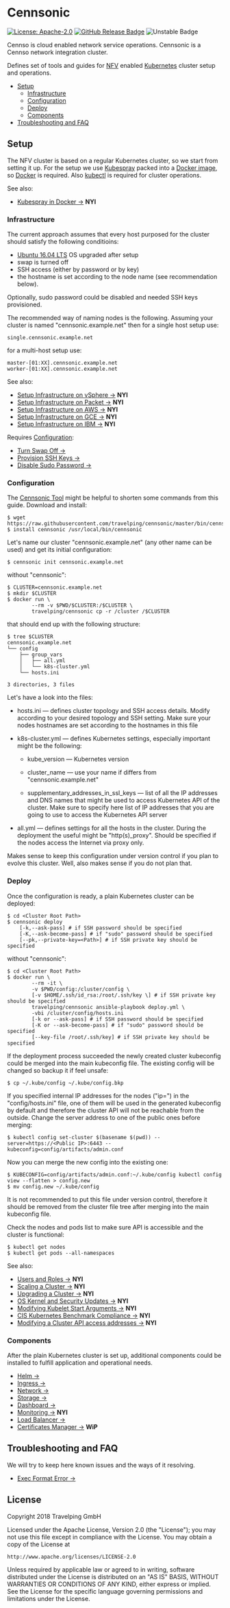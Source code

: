 # Cennsonic

[![License: Apache-2.0][Apache 2.0 Badge]][Apache 2.0]
[![GitHub Release Badge]][GitHub Releases]
![Unstable Badge]

Cennso is cloud enabled network service operations. Cennsonic is a Cennso
network integration cluster.

Defines set of tools and guides for [NFV] enabled [Kubernetes] cluster setup and
operations.

* [Setup](#setup)
  * [Infrastructure](#infrastructure)
  * [Configuration](#configuration)
  * [Deploy](#deploy)
  * [Components](#components)
* [Troubleshooting and FAQ](#troubleshooting-and-faq)

## Setup

The NFV cluster is based on a regular Kubernetes cluster, so we start from
setting it up. For the setup we use [Kubespray] packed into a [Docker image],
so [Docker] is required. Also [kubectl] is required for cluster operations.

See also:

* [Kubespray in Docker →] **NYI**

### Infrastructure

The current approach assumes that every host purposed for the cluster should
satisfy the following conditioins:

* [Ubuntu 16.04 LTS] OS upgraded after setup
* swap is turned off
* SSH access (either by password or by key)
* the hostname is set according to the node name (see recommendation below).

Optionally, sudo password could be disabled and needed SSH keys provisioned.

The recommended way of naming nodes is the following. Assuming your cluster
is named "cennsonic.example.net" then for a single host setup use:

```
single.cennsonic.example.net
```

for a multi-host setup use:

```
master-[01:XX].cennsonic.example.net
worker-[01:XX].cennsonic.example.net
```

See also:

* [Setup Infrastructure on vSphere →] **NYI**
* [Setup Infrastructure on Packet →] **NYI**
* [Setup Infrastructure on AWS →] **NYI**
* [Setup Infrastructure on GCE →] **NYI**
* [Setup Infrastructure on IBM →] **NYI**

Requires [Configuration](#configuration):

* [Turn Swap Off →]
* [Provision SSH Keys →]
* [Disable Sudo Password →]

### Configuration

The [Cennsonic Tool] might be helpful to shorten some commands from this guide.
Download and install:

```
$ wget https://raw.githubusercontent.com/travelping/cennsonic/master/bin/cennsonic
$ install cennsonic /usr/local/bin/cennsonic
```

Let's name our cluster "cennsonic.example.net" (any other name can be used) and
get its initial configuration:

```
$ cennsonic init cennsonic.example.net
```

without "cennsonic":

```
$ CLUSTER=cennsonic.example.net
$ mkdir $CLUSTER
$ docker run \
        --rm -v $PWD/$CLUSTER:/$CLUSTER \
        travelping/cennsonic cp -r /cluster /$CLUSTER
```

that should end up with the following structure:

```
$ tree $CLUSTER
cennsonic.example.net
└── config
    ├── group_vars
    │   ├── all.yml
    │   └── k8s-cluster.yml
    └── hosts.ini

3 directories, 3 files
```

Let's have a look into the files:

 * hosts.ini — defines cluster topology and SSH access details. Modify according
   to your desired topology and SSH setting. Make sure your nodes hostnames are
   set according to the hostnames in this file

 * k8s-cluster.yml — defines Kubernetes settings, especially important might be
   the following:

   - kube_version — Kubernetes version

   - cluster_name — use your name if differs from "cennsonic.example.net"

   - supplementary_addresses\_in\_ssl\_keys — list of all the IP addresses and
     DNS names that might be used to access Kubernetes API of the cluster.
     Make sure to specify here list of IP addresses that you are going to use
     to access the Kubernetes API server

 * all.yml — defines settings for all the hosts in the cluster. During the
   deployment the useful might be "http(s)_proxy". Should be specified if the
   nodes access the Internet via proxy only.

Makes sense to keep this configuration under version control if you plan to
evolve this cluster. Well, also makes sense if you do not plan that.

### Deploy

Once the configuration is ready, a plain Kubernetes cluster can be deployed:

```
$ cd <Cluster Root Path>
$ cennsonic deploy
    [-k,--ask-pass] # if SSH password should be specified
    [-K,--ask-become-pass] # if "sudo" password should be specified
    [--pk,--private-key=<Path>] # if SSH private key should be specified
```

without "cennsonic":

```
$ cd <Cluster Root Path>
$ docker run \
        --rm -it \
        -v $PWD/config:/cluster/config \
        [-v $HOME/.ssh/id_rsa:/root/.ssh/key \] # if SSH private key should be specified
        travelping/cennsonic ansible-playbook deploy.yml \
        -vbi /cluster/config/hosts.ini
        [-k or --ask-pass] # if SSH password should be specified
        [-K or --ask-become-pass] # if "sudo" password should be specified
        [--key-file /root/.ssh/key] # if SSH private key should be specified
```

If the deployment process succeeded the newly created cluster kubeconfig could
be merged into the main kubeconfig file. The existing config will be changed
so backup it if feel unsafe:

```
$ cp ~/.kube/config ~/.kube/config.bkp
```

If you specified internal IP addresses for the nodes ("ip=") in the
"config/hosts.ini" file, one of them will be used in the generated kubeconfig
by default and therefore the cluster API will not be reachable from the outside.
Change the server address to one of the public ones before merging:

```
$ kubectl config set-cluster $(basename $(pwd)) --server=https://<Public IP>:6443 --kubeconfig=config/artifacts/admin.conf
```

Now you can merge the new config into the existing one:

```
$ KUBECONFIG=config/artifacts/admin.conf:~/.kube/config kubectl config view --flatten > config.new
$ mv config.new ~/.kube/config
```

It is not recommended to put this file under version control, therefore it
should be removed from the cluster file tree after merging into the main
kubeconfig file.

Check the nodes and pods list to make sure API is accessible and the cluster is
functional:

```
$ kubectl get nodes
$ kubectl get pods --all-namespaces
```

See also:

* [Users and Roles →] **NYI**
* [Scaling a Cluster →] **NYI**
* [Upgrading a Cluster →] **NYI**
* [OS Kernel and Security Updates →] **NYI**
* [Modifying Kubelet Start Arguments →] **NYI**
* [CIS Kubernetes Benchmark Compliance →] **NYI**
* [Modifying a Cluster API access addresses →] **NYI**

### Components

After the plain Kubernetes cluster is set up, additional components could be
installed to fulfill application and operational needs.

* [Helm →]
* [Ingress →]
* [Network →]
* [Storage →]
* [Dashboard →]
* [Monitoring →] **NYI**
* [Load Balancer →]
* [Certificates Manager →] **WiP**

## Troubleshooting and FAQ

We will try to keep here known issues and the ways of it resolving.

* [Exec Format Error →]

## License

Copyright 2018 Travelping GmbH

Licensed under the Apache License, Version 2.0 (the "License");
you may not use this file except in compliance with the License.
You may obtain a copy of the License at

    http://www.apache.org/licenses/LICENSE-2.0

Unless required by applicable law or agreed to in writing, software
distributed under the License is distributed on an "AS IS" BASIS,
WITHOUT WARRANTIES OR CONDITIONS OF ANY KIND, either express or implied.
See the License for the specific language governing permissions and
limitations under the License.

<!-- Links -->

[Apache 2.0]: https://opensource.org/licenses/Apache-2.0
[GitHub Releases]: https://github.com/travelping/cennsonic/releases
[NFV]: https://en.wikipedia.org/wiki/Network_function_virtualization
[Docker]: https://docs.docker.com
[Docker image]: Dockerfile
[kubectl]: https://kubernetes.io/docs/tasks/tools/install-kubectl/#install-kubectl
[Kubespray]: https://github.com/kubernetes-incubator/kubespray
[Kubernetes]: https://kubernetes.io
[Cennsonic Tool]: bin/cennsonic
[Ubuntu 16.04 LTS]: http://releases.ubuntu.com/16.04

[Kubespray in Docker →]: docs/kubespray_in_docker.md

[Setup Infrastructure on vSphere →]: docs/infra/vsphere.md
[Setup Infrastructure on Packet →]: docs/infra/packet.md
[Setup Infrastructure on IBM →]: docs/infra/ibm.md
[Setup Infrastructure on AWS →]: docs/infra/aws.md
[Setup Infrastructure on GCE →]: docs/infra/gce.md

[Turn Swap Off →]: docs/infra/turn_swap_off.md
[Provision SSH Keys →]: docs/infra/ssh_keys.md
[Disable Sudo Password →]: docs/infra/disable_sudo_password.md

[Users and Roles →]: docs/users_and_roles.md
[Scaling a Cluster →]: docs/scaling.md
[Upgrading a Cluster →]: docs/upgrade.md
[OS Kernel and Security Updates →]: docs/os_update.md
[Modifying Kubelet Start Arguments →]: docs/kubelet.md
[CIS Kubernetes Benchmark Compliance →]: docs/cis_benchmark.md
[Modifying a Cluster API access addresses →]: docs/access_addresses.md

[Helm →]: docs/components/helm.md
[Ingress →]: docs/components/ingress.md
[Network →]: docs/components/network.md
[Storage →]: docs/components/storage.md
[Dashboard →]: docs/components/dashboard.md
[Monitoring →]: docs/components/monitoring.md
[Load Balancer →]: docs/components/loadbalancer.md
[Certificates Manager →]: docs/components/certmanager.md

[Exec Format Error →]: docs/troubleshooting/exec_format_error.md

<!-- Badges -->

[Apache 2.0 Badge]: https://img.shields.io/badge/License-Apache%202.0-yellowgreen.svg?style=flat-square
[Unstable Badge]: https://img.shields.io/badge/state-unstable-red.svg?style=flat-square
[GitHub Release Badge]: https://img.shields.io/github/release/travelping/cennsonic/all.svg?style=flat-square
